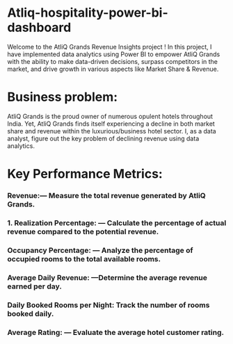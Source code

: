 # Atliq-hospitality-power-bi-dashboard

Welcome to the AtliQ Grands Revenue Insights project ! In this project, I have implemented data analytics using Power BI to empower AtliQ Grands with the ability to make data-driven decisions, surpass competitors in the market, and drive growth in various aspects like Market Share & Revenue.

# Business problem:
AtliQ Grands is the proud owner of numerous opulent hotels throughout India. Yet, AtliQ Grands finds itself experiencing a decline in both market share and revenue within the luxurious/business hotel sector. 
I, as a data analyst, figure out the key problem of declining revenue using data analytics.

# Key Performance Metrics:
### Revenue:— Measure the total revenue generated by AtliQ Grands.

### 1. Realization Percentage:  — Calculate the percentage of actual revenue compared to the potential revenue.

###   Occupancy Percentage:   — Analyze the percentage of occupied rooms to the total available rooms.

###    Average Daily Revenue:    —Determine the average revenue earned per day.

###    Daily Booked Rooms per Night:    Track the number of rooms booked daily.

###    Average Rating:    — Evaluate the average hotel customer rating.








